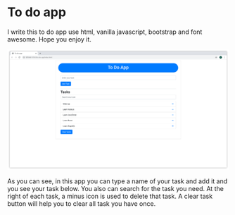 # To do app
I write this to do app use html, vanilla javascript, bootstrap and font awesome. Hope you enjoy it.

![](homepage.png)

As you can see, in this app you can type a name of your task and add it and you see your task below. You also can search for the task you need. At the right of each task, a minus icon is used to delete that task. A clear task button will help you to clear all task you have once.